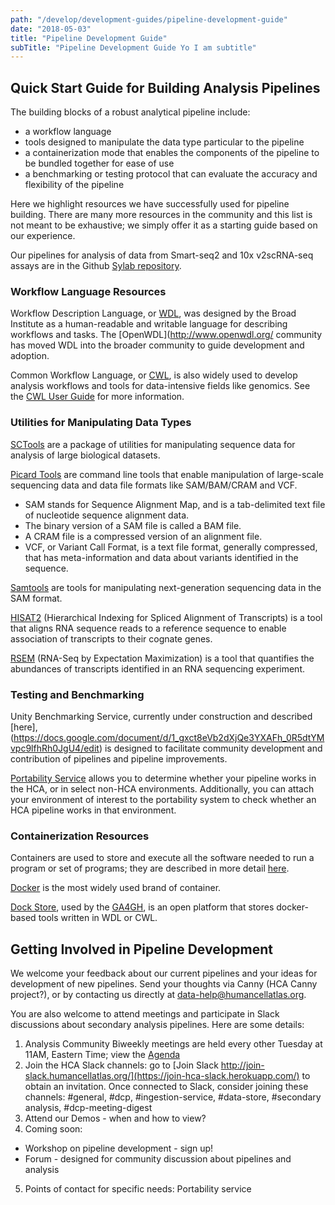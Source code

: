 ```yaml
---
path: "/develop/development-guides/pipeline-development-guide"
date: "2018-05-03"
title: "Pipeline Development Guide"
subTitle: "Pipeline Development Guide Yo I am subtitle"
---
```

## Quick Start Guide for Building Analysis Pipelines

The building blocks of a robust analytical pipeline include:
* a workflow language
* tools designed to manipulate the data type particular to the pipeline
* a containerization mode that enables the components of the pipeline to be bundled together for ease of use
* a benchmarking or testing protocol that can evaluate the accuracy and flexibility of the pipeline

Here we highlight resources we have successfully used for pipeline building. There are many more resources in the community and this list is not meant to be exhaustive; we simply offer it as a starting guide based on our experience.

Our pipelines for analysis of data from Smart-seq2 and 10x v2scRNA-seq assays are in the Github [Sylab repository](https://github.com/HumanCellAtlas/skylab/tree/master/pipelines).

### Workflow Language Resources

Workflow Description Language, or [WDL](https://software.broadinstitute.org/wdl/), was designed by the Broad Institute as a human-readable and writable language for describing workflows and tasks. The [OpenWDL](http://www.openwdl.org/ community has moved WDL into the broader community to guide development and adoption. 

Common Workflow Language, or [CWL](https://www.commonwl.org/), is also widely used to develop analysis workflows and tools for data-intensive fields like genomics. See the [CWL User Guide](https://www.commonwl.org/user_guide/) for more information.

### Utilities for Manipulating Data Types

[SCTools](https://github.com/HumanCellAtlas/sctools) are a package of utilities for manipulating sequence data for analysis of large biological datasets.

[Picard Tools](https://broadinstitute.github.io/picard/) are command line tools that enable manipulation of large-scale sequencing data and data file formats like SAM/BAM/CRAM and VCF.

* SAM stands for Sequence Alignment Map, and is a tab-delimited text file of nucleotide sequence alignment data.
* The binary version of a SAM file is called a BAM file.
* A CRAM file is a compressed version of an alignment file.
* VCF, or Variant Call Format, is a text file format, generally compressed, that has meta-information and data about variants identified in the sequence.

[Samtools](https://sourceforge.net/projects/samtools/) are tools for manipulating next-generation sequencing data in the SAM format.

[HISAT2](https://www.ncbi.nlm.nih.gov/pmc/articles/PMC4655817/) (Hierarchical Indexing for Spliced Alignment of Transcripts) is a tool that aligns RNA sequence reads to a reference sequence to enable association of transcripts to their cognate genes.

[RSEM](https://www.ncbi.nlm.nih.gov/pmc/articles/PMC3163565/) (RNA-Seq by Expectation Maximization) is a tool that quantifies the abundances of transcripts identified in an RNA sequencing experiment.

### Testing and Benchmarking

Unity Benchmarking Service, currently under construction and described [here], (https://docs.google.com/document/d/1_gxct8eVb2dXjQe3YXAFh_0R5dtYMvpc9lfhRh0JgU4/edit) is designed to facilitate community development and contribution of pipelines and pipeline improvements.

[Portability Service](/learn/userguides/secondary-analysis/pipeline-portability) allows you to determine whether your pipeline works in the HCA, or in select non-HCA environments. Additionally, you can attach your environment of interest to the portability system to check whether an HCA pipeline works in that environment.

### Containerization Resources

Containers are used to store and execute all the software needed to run a program or set of programs; they are described in more detail [here](https://software.broadinstitute.org/firecloud/documentation/article?id=11252).

[Docker](https://www.docker.com/) is the most widely used brand of container.

[Dock Store](https://dockstore.org/), used by the [GA4GH](https://www.ga4gh.org/), is an open platform that stores docker-based tools written in WDL or CWL.


## Getting Involved in Pipeline Development

We welcome your feedback about our current pipelines and your ideas for development of new pipelines. Send your thoughts via Canny (HCA Canny project?), or by contacting us directly at data-help@humancellatlas.org.

You are also welcome to attend meetings and participate in Slack discussions about secondary analysis pipelines. Here are some details:

1. Analysis Community Biweekly meetings are held every other Tuesday at 11AM, Eastern Time; view the [Agenda](https://docs.google.com/document/d/1860cE2zk2baXYefu5-WzQM_p_uTGjph6dWnehiRaFDw/edit#heading=h.rt36ocexz2z5)
2. Join the HCA Slack channels: go to [Join Slack http://join-slack.humancellatlas.org/](https://join-hca-slack.herokuapp.com/) to obtain an invitation. Once connected to Slack, consider joining these channels:  #general, #dcp, #ingestion-service, #data-store, #secondary analysis, #dcp-meeting-digest
3. Attend our Demos - when and how to view?
4. Coming soon:
  * Workshop on pipeline development - sign up! 
  * Forum - designed for community discussion about pipelines and analysis
5. Points of contact for specific needs: 
		Portability service
